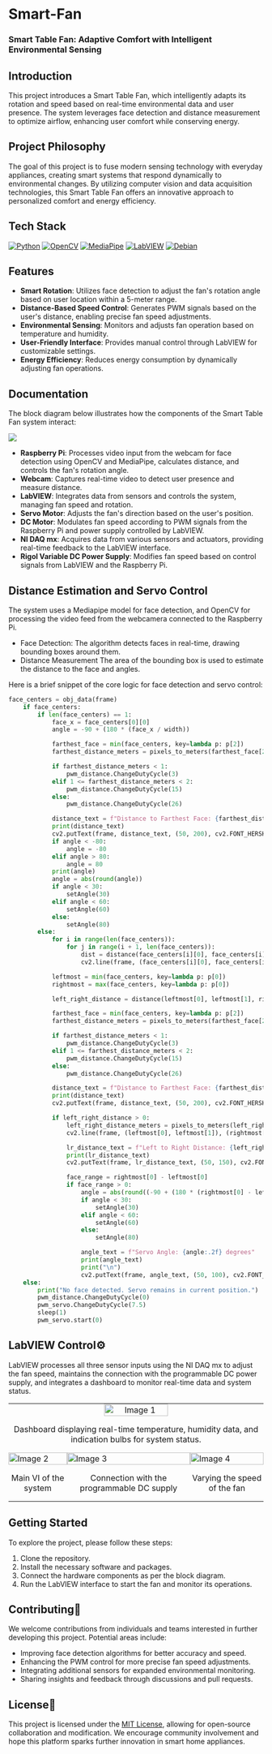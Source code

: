 # Smart-Fan
### Smart Table Fan: Adaptive Comfort with Intelligent Environmental Sensing

## Introduction
This project introduces a Smart Table Fan, which intelligently adapts its rotation and speed based on real-time environmental data and user presence. The system leverages face detection and distance measurement to optimize airflow, enhancing user comfort while conserving energy.

## Project Philosophy
The goal of this project is to fuse modern sensing technology with everyday appliances, creating smart systems that respond dynamically to environmental changes. By utilizing computer vision and data acquisition technologies, this Smart Table Fan offers an innovative approach to personalized comfort and energy efficiency.

## Tech Stack

[![Python](https://img.shields.io/badge/Python-blue?logo=python&logoColor=yellow)](https://www.python.org/)
[![OpenCV](https://img.shields.io/badge/OpenCV-green?logo=opencv&logoColor=white)](https://opencv.org/)
[![MediaPipe](https://img.shields.io/badge/MediaPipe-orange?logo=google&logoColor=white)](https://google.github.io/mediapipe/)
[![LabVIEW](https://img.shields.io/badge/LabVIEW-yellow?logo=ni-labview&logoColor=white)](https://www.ni.com/en-us/shop/labview.html)
[![Debian](https://img.shields.io/badge/Debian-red?logo=debian&logoColor=white)](https://www.debian.org/)
## Features
- **Smart Rotation**: Utilizes face detection to adjust the fan's rotation angle based on user location within a 5-meter range.
- **Distance-Based Speed Control**: Generates PWM signals based on the user's distance, enabling precise fan speed adjustments.
- **Environmental Sensing**: Monitors and adjusts fan operation based on temperature and humidity.
- **User-Friendly Interface**: Provides manual control through LabVIEW for customizable settings.
- **Energy Efficiency**: Reduces energy consumption by dynamically adjusting fan operations.

## Documentation

The block diagram below illustrates how the components of the Smart Table Fan system interact:

<img src="proposal\block diagram.png"></img>

- **Raspberry Pi**: Processes video input from the webcam for face detection using OpenCV and MediaPipe, calculates distance, and controls the fan's rotation angle.
- **Webcam**: Captures real-time video to detect user presence and measure distance.
- **LabVIEW**: Integrates data from sensors and controls the system, managing fan speed and rotation.
- **Servo Motor**: Adjusts the fan's direction based on the user's position.
- **DC Motor**: Modulates fan speed according to PWM signals from the Raspberry Pi and power supply controlled by LabVIEW.
- **NI DAQ mx**: Acquires data from various sensors and actuators, providing real-time feedback to the LabVIEW interface.
- **Rigol Variable DC Power Supply**: Modifies fan speed based on control signals from LabVIEW and the Raspberry Pi.

## Distance Estimation and Servo Control

The system uses a Mediapipe model for face detection, and OpenCV for processing the video feed from the webcamera connected to the Raspberry Pi.

- Face Detection: The algorithm detects faces in real-time, drawing bounding boxes around them.
- Distance Measurement The area of the bounding box is used to estimate the distance to the face and angles.

Here is a brief snippet of the core logic for face detection and servo control:

```python
face_centers = obj_data(frame)
    if face_centers:
        if len(face_centers) == 1:
            face_x = face_centers[0][0]
            angle = -90 + (180 * (face_x / width))

            farthest_face = min(face_centers, key=lambda p: p[2])
            farthest_distance_meters = pixels_to_meters(farthest_face[2])

            if farthest_distance_meters < 1:
                pwm_distance.ChangeDutyCycle(3)
            elif 1 <= farthest_distance_meters < 2:
                pwm_distance.ChangeDutyCycle(15)
            else:
                pwm_distance.ChangeDutyCycle(26)

            distance_text = f"Distance to Farthest Face: {farthest_distance_meters:.2f} m"
            print(distance_text)
            cv2.putText(frame, distance_text, (50, 200), cv2.FONT_HERSHEY_SIMPLEX, 1, (255, 0, 0), 2)
            if angle < -80:
                angle = -80
            elif angle > 80:
                angle = 80
            print(angle)
            angle = abs(round(angle))
            if angle < 30:
                setAngle(30)
            elif angle < 60:
                setAngle(60)
            else:
                setAngle(80)
        else:
            for i in range(len(face_centers)):
                for j in range(i + 1, len(face_centers)):
                    dist = distance(face_centers[i][0], face_centers[i][1], face_centers[j][0], face_centers[j][1])
                    cv2.line(frame, (face_centers[i][0], face_centers[i][1]), (face_centers[j][0], face_centers[j][1]), (0, 255, 0), 2)

            leftmost = min(face_centers, key=lambda p: p[0])
            rightmost = max(face_centers, key=lambda p: p[0])

            left_right_distance = distance(leftmost[0], leftmost[1], rightmost[0], rightmost[1])

            farthest_face = min(face_centers, key=lambda p: p[2])
            farthest_distance_meters = pixels_to_meters(farthest_face[2])

            if farthest_distance_meters < 1:
                pwm_distance.ChangeDutyCycle(3)
            elif 1 <= farthest_distance_meters < 2:
                pwm_distance.ChangeDutyCycle(15)
            else:
                pwm_distance.ChangeDutyCycle(26)

            distance_text = f"Distance to Farthest Face: {farthest_distance_meters:.2f} m"
            print(distance_text)
            cv2.putText(frame, distance_text, (50, 200), cv2.FONT_HERSHEY_SIMPLEX, 1, (255, 0, 0), 2)

            if left_right_distance > 0:
                left_right_distance_meters = pixels_to_meters(left_right_distance)
                cv2.line(frame, (leftmost[0], leftmost[1]), (rightmost[0], rightmost[1]), (255, 0, 0), 2)

                lr_distance_text = f"Left to Right Distance: {left_right_distance_meters:.2f} m"
                print(lr_distance_text)
                cv2.putText(frame, lr_distance_text, (50, 150), cv2.FONT_HERSHEY_SIMPLEX, 1, (255, 0, 0), 2)

                face_range = rightmost[0] - leftmost[0]
                if face_range > 0:
                    angle = abs(round((-90 + (180 * (rightmost[0] - leftmost[0]) / width))))
                    if angle < 30:
                        setAngle(30)
                    elif angle < 60:
                        setAngle(60)
                    else:
                        setAngle(80)

                    angle_text = f"Servo Angle: {angle:.2f} degrees"
                    print(angle_text)
                    print("\n")
                    cv2.putText(frame, angle_text, (50, 100), cv2.FONT_HERSHEY_SIMPLEX, 1, (255, 0, 0), 2)
    else:
        print("No face detected. Servo remains in current position.")
        pwm_distance.ChangeDutyCycle(0)
        pwm_servo.ChangeDutyCycle(7.5)
        sleep(1)
        pwm_servo.start(0)
```


## LabVIEW Control⚙

LabVIEW processes all three sensor inputs using the NI DAQ mx to adjust the fan speed, maintains the connection with the programmable DC power supply, and integrates a dashboard to monitor real-time data and system status.

<table style="width: 100%; border-collapse: collapse;">
  <tr>
    <td style="padding: 0;" colspan="3" align="center">
      <img src="images/interface.png" alt="Image 1" style="width: 50%; height:50%; display: block;">
     <p align="center">Dashboard displaying real-time temperature, humidity data, and indication bulbs for system status.</p>
    </td>
  </tr>
  <tr>
    <td style="padding: 0;">
     <img src="images/main vi.png" alt="Image 2" style="width: 100%; display: block;">
     <p align="center"> Main VI of the system</p>
    </td>
    <td style="padding: 0;">
     <img src="images/power supply connection.png" alt="Image 3" style="width: 100%; display: block;">
     <p align="center"> Connection with the programmable DC supply</p>
    </td>
    <td style="padding: 0;">
     <img src="images/fan speed regulation.png" alt="Image 4" style="width: 100%; display: block;">
     <p align="center"> Varying the speed of the fan</p>
    </td>
  </tr>
</table>

## Getting Started
To explore the project, please follow these steps:
 1) Clone the repository.
 2) Install the necessary software and packages.
 3) Connect the hardware components as per the block diagram.
 4) Run the LabVIEW interface to start the fan and monitor its operations.

## Contributing🤝
We welcome contributions from individuals and teams interested in further developing this project. Potential areas include:
 - Improving face detection algorithms for better accuracy and speed.
 - Enhancing the PWM control for more precise fan speed adjustments.
 - Integrating additional sensors for expanded environmental monitoring.
 - Sharing insights and feedback through discussions and pull requests.

## License📄
This project is licensed under the [MIT License](https://choosealicense.com/licenses/mit/), allowing for open-source collaboration and modification. We encourage community involvement and hope this platform sparks further innovation in smart home appliances.





